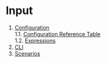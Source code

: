 # Input
1. [Configuration](configuration)<br/>
    1.1. [Configuration Reference Table](configuration#11-reference-table)<br/>
    1.2. [Expressions](configuration#124-expression)<br/>
2. [CLI](cli)<br/>
3. [Scenarios](scenarios)<br/>

